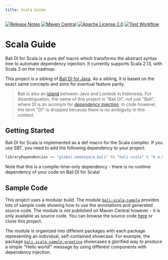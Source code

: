 ```yaml
---
title: Scala Guide
---
```


<div>
    <a href="https://github.com/christian-schlichtherle/bali-di-scala/releases/latest"><img src="https://img.shields.io/github/release/christian-schlichtherle/bali-di-scala.svg" alt="Release Notes"></a>
    <a href="https://search.maven.org/artifact/global.namespace.bali/bali-scala_2.13"><img src="https://img.shields.io/maven-central/v/global.namespace.bali/bali-scala_2.13" alt="Maven Central"></a>
    <a href="https://www.apache.org/licenses/LICENSE-2.0"><img src="https://img.shields.io/github/license/christian-schlichtherle/bali-di-scala.svg" alt="Apache License 2.0"></a>
    <a href="https://github.com/christian-schlichtherle/bali-di-scala/actions?query=workflow%3Atest"><img src="https://github.com/christian-schlichtherle/bali-di-scala/workflows/test/badge.svg" alt="Test Workflow"></a>
</div>

# Scala Guide

Bali DI for Scala is a pure def macro which transforms the abstract syntax tree to automate dependency injection.
It currently supports Scala 2.13, with Scala 3 on the roadmap.

This project is a sibling of [Bali DI for Java](java.md).
As a sibling, it is based on the exact same concepts and aims for eventual feature parity.

> Bali is also an [island](https://en.wikipedia.org/wiki/Bali) between Java and Lombok in Indonesia.
> For disambiguation, the name of this project is "Bali DI", not just "Bali", where DI is an acronym for
> [_dependency injection_](https://en.wikipedia.org/wiki/Dependency_injection).
> In code however, the term "DI" is dropped because there is no ambiguity in this context.

## Getting Started

Bali DI for Scala is implemented as a def macro for the Scala compiler.
If you use SBT, you need to add the following dependency to your project:

``` sbt
libraryDependencies += "global.namespace.bali" %% "bali-scala" % "0.4.5" % Provided
```

Note that this is a compile-time-only dependency - there is no runtime dependency of your code on Bali DI for Scala!

## Sample Code

This project uses a modular build.
The module [`bali-scala-sample`](https://github.com/christian-schlichtherle/bali-di-scala/tree/main/scala-sample)
provides lots of sample code showing how to use the annotations and generated source code.
The module is not published on Maven Central however - it is only available as source code.
You can browse the source code
[here](https://github.com/christian-schlichtherle/bali-di-scala/tree/main/scala-sample/src/main/scala/bali/scala/sample)
or clone this project.

The module is organized into different packages with each package representing an individual, self-contained showcase.
For example, the package
[`bali.scala.sample.greeting`](https://github.com/christian-schlichtherle/bali-di-scala/tree/main/scala-sample/src/main/scala/bali/scala/sample/greeting)
showcases a glorified way to produce a simple "Hello world!" message by using different components with dependency
injection.
